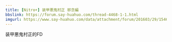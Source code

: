 ```yaml
---
title: [Nitro+] 装甲悪鬼村正 邪念編
bbslink: https://forum.say-huahuo.com/thread-4468-1-1.html
imgurl: https://www.say-huahuo.com/data/attachment/forum/201603/29/154629qvlgvmqq2ddq2xo4.jpg
---
```


装甲悪鬼村正的FD<!--more-->

